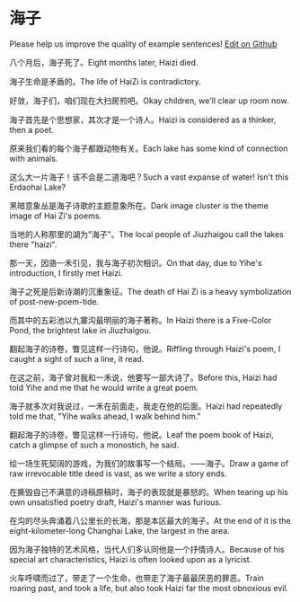 # 海子

Please help us improve the quality of example sentences! [Edit on Github](https://github.com/jiyushe/jiyu-example-sentence-source/blob/main/chinese/haizi.md)

<p><span class="chinese">八个月后，海子死了。</span><span class="english">Eight months later, Haizi died.</span></p>

<p><span class="chinese">海子生命是矛盾的。</span><span class="english">The life of HaiZi is contradictory.</span></p>

<p><span class="chinese">好敛，海子们，咱们现在大扫房煎吧。</span><span class="english">Okay children, we'll clear up room now.</span></p>

<p><span class="chinese">海子首先是个思想家，其次才是一个诗人。</span><span class="english">Haizi is considered as a thinker, then a poet.</span></p>

<p><span class="chinese">原来我们看的每个海子都跟动物有关。</span><span class="english">Each lake has some kind of connection with animals.</span></p>

<p><span class="chinese">这么大一片海子！该不会是二道海吧？</span><span class="english">Such a vast expanse of water! Isn't this Erdaohai Lake?</span></p>

<p><span class="chinese">黑暗意象丛是海子诗歌的主题意象所在。</span><span class="english">Dark image cluster is the theme image of Hai Zi's poems.</span></p>

<p><span class="chinese">当地的人称那里的湖为"海子"。</span><span class="english">The local people of Jiuzhaigou call the lakes there "haizi".</span></p>

<p><span class="chinese">那一天，因骆一禾引见，我与海子初次相识。</span><span class="english">On that day, due to Yihe's introduction, I firstly met Haizi.</span></p>

<p><span class="chinese">海子之死是后新诗潮的沉重象征。</span><span class="english">The death of Hai Zi is a heavy symbolization of post-new-poem-tide.</span></p>

<p><span class="chinese">而其中的五彩池以九寨沟最明丽的海子著称。</span><span class="english">In Haizi there is a Five-Color Pond, the brightest lake in Jiuzhaigou.</span></p>

<p><span class="chinese">翻起海子的诗卷，瞥见这样一行诗句，他说。</span><span class="english">Riffling through Haizi's poem, I caught a sight of such a line, it read.</span></p>

<p><span class="chinese">在这之前，海子曾对我和一禾说，他要写一部大诗了。</span><span class="english">Before this, Haizi had told Yihe and me that he would write a great poem.</span></p>

<p><span class="chinese">海子就多次对我说过，一禾在前面走，我走在他的后面。</span><span class="english">Haizi had repeatedly told me that, "Yihe walks ahead, I walk behind him."</span></p>

<p><span class="chinese">翻起海子的诗卷，瞥见这样一行诗句，他说。</span><span class="english">Leaf the poem book of Haizi, catch a glimpse of such a monostich, he said.</span></p>

<p><span class="chinese">绘一场生死契阔的游戏，为我们的故事写一个结局。——海子。</span><span class="english">Draw a game of raw irrevocable title deed is vast, as we write a story ends.</span></p>

<p><span class="chinese">在撕毁自己不满意的诗稿原稿时，海子的表现就是暴怒的。</span><span class="english">When tearing up his own unsatisfied poetry draft, Haizi's manner was furious.</span></p>

<p><span class="chinese">在沟的尽头奔涌着八公里长的长海，那是本区最大的海子。</span><span class="english">At the end of it is the eight-kilometer-long Changhai Lake, the largest in the area.</span></p>

<p><span class="chinese">因为海子独特的艺术风格，当代人们多认同他是一个抒情诗人。</span><span class="english">Because of his special art characteristics, Haizi is often looked upon as a lyricist.</span></p>

<p><span class="chinese">火车呼啸而过了，带走了一个生命，也带走了海子最最厌恶的罪恶。</span><span class="english">Train roaring past, and took a life, but also took Haizi far the most obnoxious evil.</span></p>

